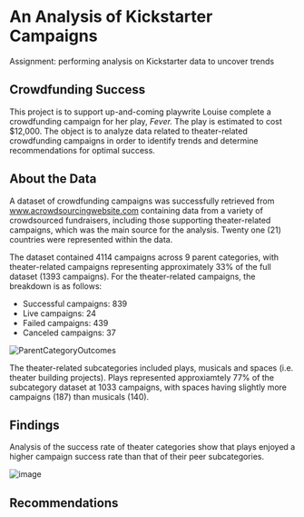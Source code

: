 # An Analysis of Kickstarter Campaigns
Assignment: performing analysis on Kickstarter data to uncover trends

## Crowdfunding Success
This project is to support up-and-coming playwrite Louise complete a crowdfunding campaign for her play, *Fever.* The play is estimated to cost $12,000. The object is to analyze data related to theater-related crowdfunding campaigns in order to identify trends and determine recommendations for optimal success.

## About the Data
A dataset of crowdfunding campaigns was successfully retrieved from www.acrowdsourcingwebsite.com containing data from a variety of crowdsourced fundraisers, including those supporting theater-related campaigns, which was the main source for the analysis. Twenty one (21) countries were represented within the data.

The dataset contained 4114 campaigns across 9 parent categories, with theater-related campaigns representing approximately 33% of the full dataset (1393 campaigns). For the theater-related campaigns, the breakdown is as follows:

 - Successful campaigns: 839
 - Live campaigns: 24
 - Failed campaigns: 439
 - Canceled campaigns: 37

 ![ParentCategoryOutcomes](https://user-images.githubusercontent.com/87709841/134750851-0a703e22-b5bc-4633-a85c-1a99d650a3d5.png)

The theater-related subcategories included plays, musicals and spaces (i.e. theater building projects). Plays represented approxiamtely 77% of the subcategory dataset at 1033 campaigns, with spaces having slightly more campaigns (187) than musicals (140).

## Findings
Analysis of the success rate of theater categories show that plays enjoyed a higher campaign success rate than that of their peer subcategories.  

![image](https://user-images.githubusercontent.com/87709841/134751852-a05c6b58-8cda-442c-bf64-52a275270953.png)





## Recommendations

